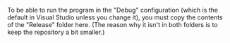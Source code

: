 To be able to run the program in the "Debug" configuration (which is the default in Visual Studio unless you change it), you must copy the contents of the "Release" folder here. (The reason why it isn't in both folders is to keep the repository a bit smaller.)
